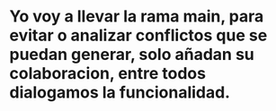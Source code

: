 # Yo voy a llevar la rama main, para evitar o analizar conflictos que se puedan generar, solo añadan su colaboracion, entre todos dialogamos la funcionalidad.
